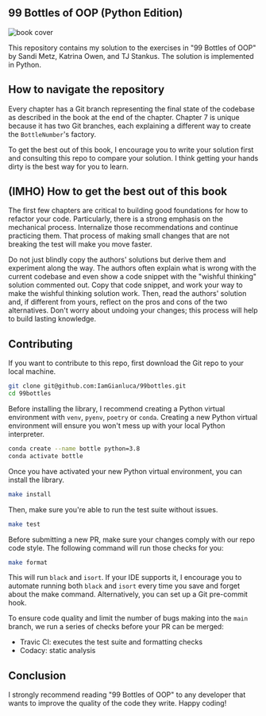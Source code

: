 ## 99 Bottles of OOP (Python Edition)

![book cover](https://d2beuh40lcdzfb.cloudfront.net/products/197947/300x300/cover_2.1_sales_js_php_ruby.jpeg)

This repository contains my solution to the exercises in "99 Bottles of OOP" by Sandi Metz, Katrina Owen, and TJ Stankus. The solution is implemented in Python.

## How to navigate the repository

Every chapter has a Git branch representing the final state of the codebase as described in the book at the end of the chapter. Chapter 7 is unique because it has two Git branches, each explaining a different way to create the `BottleNumber`'s factory.

To get the best out of this book, I encourage you to write your solution first and consulting this repo to compare your solution. I think getting your hands dirty is the best way for you to learn.

## (IMHO) How to get the best out of this book

The first few chapters are critical to building good foundations for how to refactor your code. Particularly, there is a strong emphasis on the mechanical process. Internalize those recommendations and continue practicing them. That process of making small changes that are not breaking the test will make you move faster.

Do not just blindly copy the authors' solutions but derive them and experiment along the way. The authors often explain what is wrong with the current codebase and even show a code snippet with the "wishful thinking" solution commented out. Copy that code snippet, and work your way to make the wishful thinking solution work. Then, read the authors' solution and, if different from yours, reflect on the pros and cons of the two alternatives. Don't worry about undoing your changes; this process will help to build lasting knowledge.

## Contributing

If you want to contribute to this repo, first download the Git repo to your local machine.

```bash
git clone git@github.com:IamGianluca/99bottles.git
cd 99bottles
```

Before installing the library, I recommend creating a Python virtual environment with `venv`, `pyenv`, `poetry` or `conda`. Creating a new Python virtual environment will ensure you won't mess up with your local Python interpreter.

```bash
conda create --name bottle python=3.8
conda activate bottle
```

Once you have activated your new Python virtual environment, you can install the library.

```bash
make install
```

Then, make sure you're able to run the test suite without issues.

```bash
make test
```

Before submitting a new PR, make sure your changes comply with our repo code style. The following command will run those checks for you:

```bash
make format
```

This will run `black` and `isort`. If your IDE supports it, I encourage you to automate running both `black` and `isort` every time you save and forget about the make command. Alternatively, you can set up a Git pre-commit hook.

To ensure code quality and limit the number of bugs making into the `main` branch, we run a series of checks before your PR can be merged:

*   Travic CI: executes the test suite and formatting checks
*   Codacy: static analysis 

## Conclusion

I strongly recommend reading "99 Bottles of OOP" to any developer that wants to improve the quality of the code they write. Happy coding!